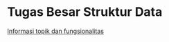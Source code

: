# Tugas Besar Struktur Data 
[Informasi topik dan fungsionalitas ](https://docs.google.com/document/d/15b2-6oreOinNqFuph1X0LrwSLU5cfzWhHyO6QwWzEdI/edit?tab=t.0)
